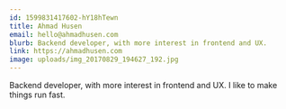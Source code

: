 ```yaml
---
id: 1599831417602-hY18hTewn
title: Ahmad Husen
email: hello@ahmadhusen.com
blurb: Backend developer, with more interest in frontend and UX.
link: https://ahmadhusen.com
image: uploads/img_20170829_194627_192.jpg
---
```

Backend developer, with more interest in frontend and UX. I like to make things run fast.